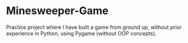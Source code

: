 # Minesweeper-Game
Practice project where I have built a game from ground up, without prior experience in Python, using Pygame (without OOP concepts).
